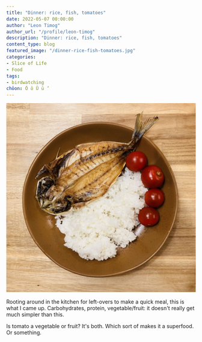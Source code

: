 ```yaml
---
title: "Dinner: rice, fish, tomatoes"
date: 2022-05-07 00:00:00
author: "Leon Timog"
author_url: "/profile/leon-timog"
description: "Dinner: rice, fish, tomatoes"
content_type: blog
featured_image: "/dinner-rice-fish-tomatoes.jpg"
categories:
- Slice of Life
- Food
tags:
- birdwatching
chōon: Ō ō Ū ū ’
---
```

![Dinner of rice, fish and tomatoes](dinner-rice-fish-tomatoes.jpg "Dinner of rice, fish and tomatoes")

Rooting around in the kitchen for left-overs to make a quick meal, this is what I came up. Carbohydrates, protein, vegetable/fruit: it doesn't really get much simpler than this.

Is tomato a vegetable or fruit? It's both. Which sort of makes it a superfood. Or something.

